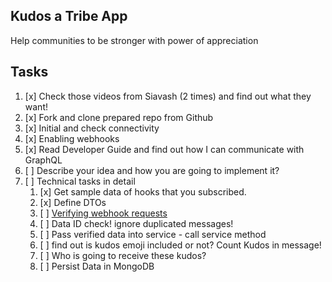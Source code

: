 ## Kudos a Tribe App
Help communities to be stronger with power of appreciation

## Tasks
1. [x] Check those videos from Siavash (2 times) and find out what they want!
2. [x] Fork and clone prepared repo from Github
3. [x] Initial and check connectivity
4. [x] Enabling webhooks
5. [x] Read Developer Guide and find out how I can communicate with GraphQL
6. [ ] Describe your idea and how you are going to implement it?
7. [ ] Technical tasks in detail
    1. [x] Get sample data of hooks that you subscribed.
    2. [x] Define DTOs
    3. [ ] [Verifying webhook requests](https://partners.tribe.so/docs/guide/webhooks/getting-started/#verifying-webhook-requests)
    4. [ ] Data ID check! ignore duplicated messages!
    5. [ ] Pass verified data into service - call service method
    6. [ ] find out is kudos emoji included or not? Count Kudos in message!
    7. [ ] Who is going to receive these kudos?
    8. [ ] Persist Data in MongoDB
